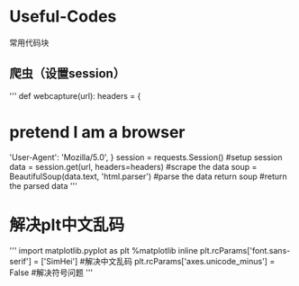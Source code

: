 # Useful-Codes
常用代码块

## 爬虫（设置session）
'''
def webcapture(url):
    headers = {
   # pretend I am a browser
   'User-Agent': 'Mozilla/5.0',
   }
    session = requests.Session() #setup session
    data = session.get(url, headers=headers) #scrape the data
    soup = BeautifulSoup(data.text, 'html.parser') #parse the data
    return soup #return the parsed data
'''
    
    
# 解决plt中文乱码
'''
import matplotlib.pyplot as plt
%matplotlib inline
plt.rcParams['font.sans-serif'] = ['SimHei'] #解决中文乱码
plt.rcParams['axes.unicode_minus'] = False #解决符号问题
'''
